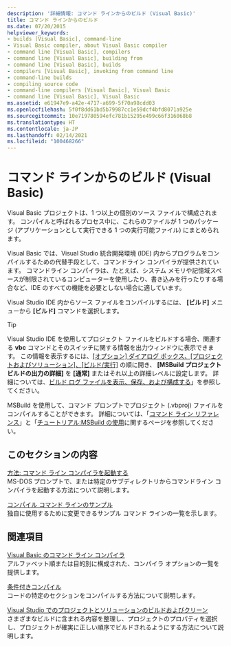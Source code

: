 ```yaml
---
description: '詳細情報: コマンド ラインからのビルド (Visual Basic)'
title: コマンド ラインからのビルド
ms.date: 07/20/2015
helpviewer_keywords:
- builds [Visual Basic], command-line
- Visual Basic compiler, about Visual Basic compiler
- command line [Visual Basic], compilers
- command line [Visual Basic], building from
- command line [Visual Basic], builds
- compilers [Visual Basic], invoking from command line
- command-line builds
- compiling source code
- command-line compilers [Visual Basic], Visual Basic
- command line [Visual Basic], Visual Basic
ms.assetid: e61947e9-a42e-4717-a699-5f70a98cdd03
ms.openlocfilehash: 5f0f8dd61bd5b79987cc1e59dcf4bfd8071a925e
ms.sourcegitcommit: 10e719780594efc781b15295e499c66f316068b8
ms.translationtype: HT
ms.contentlocale: ja-JP
ms.lasthandoff: 02/14/2021
ms.locfileid: "100468266"
---
```

# <a name="building-from-the-command-line-visual-basic"></a>コマンド ラインからのビルド (Visual Basic)

Visual Basic プロジェクトは、1 つ以上の個別のソース ファイルで構成されます。 コンパイルと呼ばれるプロセス中に、これらのファイルが 1 つのパッケージ (アプリケーションとして実行できる 1 つの実行可能ファイル) にまとめられます。

Visual Basic では、Visual Studio 統合開発環境 (IDE) 内からプログラムをコンパイルするための代替手段として、コマンドライン コンパイラが提供されています。 コマンドライン コンパイラは、たとえば、システム メモリや記憶域スペースが制限されているコンピューターを使用したり、書き込みを行ったりする場合など、IDE のすべての機能を必要としない場合に適しています。

Visual Studio IDE 内からソース ファイルをコンパイルするには、 **[ビルド]** メニューから **[ビルド]** コマンドを選択します。

> [!TIP]
> Visual Studio IDE を使用してプロジェクト ファイルをビルドする場合、関連する **vbc** コマンドとそのスイッチに関する情報を出力ウィンドウに表示できます。 この情報を表示するには、[[オプション] ダイアログ ボックス、[プロジェクトおよびソリューション]、[ビルド/実行]](/visualstudio/ide/reference/options-dialog-box-projects-and-solutions-build-and-run) の順に開き、 **[MSBuild プロジェクト ビルドの出力の詳細]** を **[通常]** またはそれ以上の詳細レベルに設定します。 詳細については、[ビルド ログ ファイルを表示、保存、および構成する](/visualstudio/ide/how-to-view-save-and-configure-build-log-files)」を参照してください。

MSBuild を使用して、コマンド プロンプトでプロジェクト (.vbproj) ファイルをコンパイルすることができます。 詳細については、「[コマンド ライン リファレンス](/visualstudio/msbuild/msbuild-command-line-reference)」と「[チュートリアル:MSBuild の使用](/visualstudio/msbuild/walkthrough-using-msbuild)に関するページを参照してください。

## <a name="in-this-section"></a>このセクションの内容

[方法: コマンド ライン コンパイラを起動する](how-to-invoke-the-command-line-compiler.md) \
MS-DOS プロンプトで、または特定のサブディレクトリからコマンドライン コンパイラを起動する方法について説明します。

[コンパイル コマンド ラインのサンプル](sample-compilation-command-lines.md) \
独自に使用するために変更できるサンプル コマンド ラインの一覧を示します。

## <a name="related-sections"></a>関連項目

[Visual Basic のコマンド ライン コンパイラ](index.md) \
アルファベット順または目的別に構成された、コンパイラ オプションの一覧を提供します。

[条件付きコンパイル](../../programming-guide/program-structure/conditional-compilation.md) \
コードの特定のセクションをコンパイルする方法について説明します。

[Visual Studio でのプロジェクトとソリューションのビルドおよびクリーン](/visualstudio/ide/building-and-cleaning-projects-and-solutions-in-visual-studio) \
さまざまなビルドに含まれる内容を整理し、プロジェクトのプロパティを選択し、プロジェクトが確実に正しい順序でビルドされるようにする方法について説明します。
